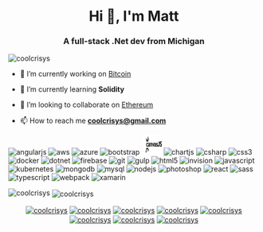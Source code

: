 <h1 align="center">Hi 👋, I'm Matt</h1>
<h3 align="center">A full-stack .Net dev from Michigan</h3>

<p align="left"> <img src="https://komarev.com/ghpvc/?username=coolcrisys" alt="coolcrisys" /> </p>

- 🔭 I’m currently working on [Bitcoin](https://github.com/bitcoin/bitcoin)

- 🌱 I’m currently learning **Solidity**

- 👯 I’m looking to collaborate on [Ethereum](https://github.com/ethereum)

- 📫 How to reach me **coolcrisys@gmail.com**

<p align="left"><img src="https://devicons.github.io/devicon/devicon.git/icons/angularjs/angularjs-original.svg" alt="angularjs" width="40" height="40"/> <img src="https://devicons.github.io/devicon/devicon.git/icons/amazonwebservices/amazonwebservices-original-wordmark.svg" alt="aws" width="40" height="40"/> <img src="https://www.vectorlogo.zone/logos/microsoft_azure/microsoft_azure-icon.svg" alt="azure" width="40" height="40"/> <img src="https://devicons.github.io/devicon/devicon.git/icons/bootstrap/bootstrap-plain.svg" alt="bootstrap" width="40" height="40"/> <img src="https://raw.githubusercontent.com/Hardik0307/Hardik0307/master/assets/canvasjs-charts.svg" alt="canvasjs" width="40" height="40"/> <img src="https://www.chartjs.org/media/logo-title.svg" alt="chartjs" width="40" height="40"/> <img src="https://devicons.github.io/devicon/devicon.git/icons/csharp/csharp-original.svg" alt="csharp" width="40" height="40"/> <img src="https://devicons.github.io/devicon/devicon.git/icons/css3/css3-original-wordmark.svg" alt="css3" width="40" height="40"/> <img src="https://devicons.github.io/devicon/devicon.git/icons/docker/docker-original-wordmark.svg" alt="docker" width="40" height="40"/> <img src="https://devicons.github.io/devicon/devicon.git/icons/dot-net/dot-net-original-wordmark.svg" alt="dotnet" width="40" height="40"/> <img src="https://www.vectorlogo.zone/logos/firebase/firebase-icon.svg" alt="firebase" width="40" height="40"/> <img src="https://www.vectorlogo.zone/logos/git-scm/git-scm-icon.svg" alt="git" width="40" height="40"/> <img src="https://devicons.github.io/devicon/devicon.git/icons/gulp/gulp-plain.svg" alt="gulp" width="40" height="40"/> <img src="https://devicons.github.io/devicon/devicon.git/icons/html5/html5-original-wordmark.svg" alt="html5" width="40" height="40"/> <img src="https://www.vectorlogo.zone/logos/invisionapp/invisionapp-icon.svg" alt="invision" width="40" height="40"/> <img src="https://devicons.github.io/devicon/devicon.git/icons/javascript/javascript-original.svg" alt="javascript" width="40" height="40"/> <img src="https://www.vectorlogo.zone/logos/kubernetes/kubernetes-icon.svg" alt="kubernetes" width="40" height="40"/> <img src="https://devicons.github.io/devicon/devicon.git/icons/mongodb/mongodb-original-wordmark.svg" alt="mongodb" width="40" height="40"/> <img src="https://devicons.github.io/devicon/devicon.git/icons/mysql/mysql-original-wordmark.svg" alt="mysql" width="40" height="40"/> <img src="https://devicons.github.io/devicon/devicon.git/icons/nodejs/nodejs-original-wordmark.svg" alt="nodejs" width="40" height="40"/> <img src="https://devicons.github.io/devicon/devicon.git/icons/photoshop/photoshop-plain.svg" alt="photoshop" width="40" height="40"/> <img src="https://devicons.github.io/devicon/devicon.git/icons/react/react-original-wordmark.svg" alt="react" width="40" height="40"/> <img src="https://devicons.github.io/devicon/devicon.git/icons/sass/sass-original.svg" alt="sass" width="40" height="40"/> <img src="https://devicons.github.io/devicon/devicon.git/icons/typescript/typescript-original.svg" alt="typescript" width="40" height="40"/> <img src="https://devicons.github.io/devicon/devicon.git/icons/webpack/webpack-original.svg" alt="webpack" width="40" height="40"/> <img src="https://raw.githubusercontent.com/detain/svg-logos/780f25886640cef088af994181646db2f6b1a3f8/svg/xamarin.svg" alt="xamarin" width="40" height="40"/></p><p><img align="left" src="https://github-readme-stats.vercel.app/api/top-langs/?username=coolcrisys&layout=compact&hide=html" alt="coolcrisys" /></p>

<p>&nbsp;<img align="center" src="https://github-readme-stats.vercel.app/api?username=coolcrisys&show_icons=true" alt="coolcrisys" /></p>

<p align="center">
<a href="https://codepen.io/coolcrisys" target="blank"><img align="center" src="https://cdn.jsdelivr.net/npm/simple-icons@3.0.1/icons/codepen.svg" alt="coolcrisys" height="30" width="30" /></a>
<a href="https://dev.to/coolcrisys" target="blank"><img align="center" src="https://cdn.jsdelivr.net/npm/simple-icons@3.0.1/icons/dev-dot-to.svg" alt="coolcrisys" height="30" width="30" /></a>
<a href="https://twitter.com/coolcrisys" target="blank"><img align="center" src="https://cdn.jsdelivr.net/npm/simple-icons@3.0.1/icons/twitter.svg" alt="coolcrisys" height="30" width="30" /></a>
<a href="https://linkedin.com/in/coolcrisys" target="blank"><img align="center" src="https://cdn.jsdelivr.net/npm/simple-icons@3.0.1/icons/linkedin.svg" alt="coolcrisys" height="30" width="30" /></a>
<a href="https://stackoverflow.com/users/coolcrisys" target="blank"><img align="center" src="https://cdn.jsdelivr.net/npm/simple-icons@3.0.1/icons/stackoverflow.svg" alt="coolcrisys" height="30" width="30" /></a>
<a href="https://fb.com/coolcrisys" target="blank"><img align="center" src="https://cdn.jsdelivr.net/npm/simple-icons@3.0.1/icons/facebook.svg" alt="coolcrisys" height="30" width="30" /></a>
<a href="https://instagram.com/coolcrisys" target="blank"><img align="center" src="https://cdn.jsdelivr.net/npm/simple-icons@3.0.1/icons/instagram.svg" alt="coolcrisys" height="30" width="30" /></a>
<a href="https://www.youtube.com/c/coolcrisys" target="blank"><img align="center" src="https://cdn.jsdelivr.net/npm/simple-icons@3.0.1/icons/youtube.svg" alt="coolcrisys" height="30" width="30" /></a>
</p>
